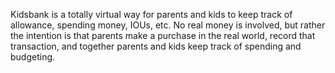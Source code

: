 Kidsbank is a totally virtual way for parents and kids to keep track of allowance, spending money, IOUs, etc.
No real money is involved, but rather the intention is that parents make a purchase in the real world, 
record that transaction, and together parents and kids keep track of spending and budgeting. 